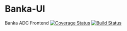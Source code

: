 # Banka-UI
Banka ADC Frontend
[![Coverage Status](https://coveralls.io/repos/github/PelumiAlesh/Banka-UI/badge.svg?branch=develop)](https://coveralls.io/github/PelumiAlesh/Banka-UI?branch=develop)
[![Build Status](https://travis-ci.org/PelumiAlesh/Banka-UI.svg?branch=develop)](https://travis-ci.org/PelumiAlesh/Banka-UI)